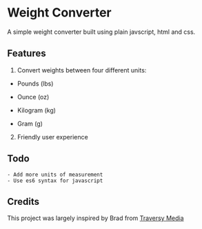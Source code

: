 
# Weight Converter

A simple weight converter built using plain javscript, html and css.

  

## Features

1. Convert weights between four different units:

- Pounds (lbs)

- Ounce (oz)

- Kilogram (kg)

- Gram (g)
2. Friendly user experience

## Todo
	- Add more units of measurement
	- Use es6 syntax for javascript

## Credits
This project was largely inspired by Brad from [Traversy Media](http://www.traversymedia.com/ "check it out")